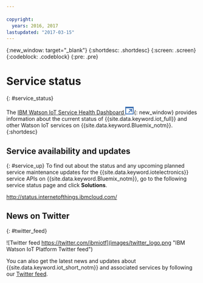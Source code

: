 ```yaml
---

copyright:
  years: 2016, 2017
lastupdated: "2017-03-15"
---
```


<!-- Common attributes used in the template are defined as follows: -->
{:new_window: target="\_blank"}
{:shortdesc: .shortdesc}
{:screen: .screen}
{:codeblock: .codeblock}
{:pre: .pre}

# Service status
{: #service_status}

The [IBM Watson IoT Service Health Dashboard ![External link icon](../../icons/launch-glyph.svg)](https://status.internetofthings.ibmcloud.com){: new_window} provides information about the current status of {{site.data.keyword.iot_full}} and other Watson IoT services on {{site.data.keyword.Bluemix_notm}}.
{:shortdesc}

## Service availability and updates
{: #service_up}
To find out about the status and any upcoming planned service maintenance updates for the {{site.data.keyword.iotelectronics}} service APIs on {{site.data.keyword.Bluemix_notm}}, go to the following service status page and click **Solutions**.

http://status.internetofthings.ibmcloud.com/

## News on Twitter
{: #twitter_feed}

![Twitter feed https://twitter.com/ibmiotf](images/twitter_logo.png "IBM Watson IoT Platform Twitter feed")

You can also get the latest news and updates about {{site.data.keyword.iot_short_notm}} and associated services by following our [Twitter feed](https://twitter.com/ibmiotf).
